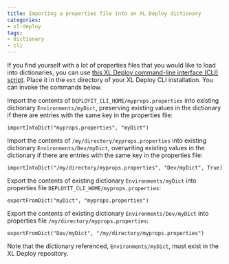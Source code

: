 ```yaml
---
title: Importing a properties file into an XL Deploy dictionary
categories:
- xl-deploy
tags:
- dictionary
- cli
---
```


If you find yourself with a lot of properties files that you would like to load into dictionaries, you can use [this XL Deploy command-line interface (CLI) script](/sample-scripts/importing-a-properties-file-into-a-dictionary/load-into-dict.cli). Place it in the `ext` directory of your XL Deploy CLI installation. You can invoke the commands below.

Import the contents of `DEPLOYIT_CLI_HOME/myprops.properties` into existing dictionary `Environments/myDict`, preserving existing values in the dictionary if there are entries with the same key in the properties file:

    importIntoDict("myprops.properties", "myDict")

Import the contents of `/my/directory/myprops.properties` into existing dictionary `Environments/Dev/myDict`, overwriting existing values in the dictionary if there are entries with the same key in the properties file:

    importIntoDict("/my/directory/myprops.properties", "Dev/myDict", True)

Export the contents of existing dictionary `Environments/myDict` into properties file `DEPLOYIT_CLI_HOME/myprops.properties`:

    exportFromDict("myDict", "myprops.properties")

Export the contents of existing dictionary `Environments/Dev/myDict` into properties file `/my/directory/myprops.properties`:

    exportFromDict("Dev/myDict", "/my/directory/myprops.properties")

Note that the dictionary referenced, `Environments/myDict`, must exist in the XL Deploy repository.
